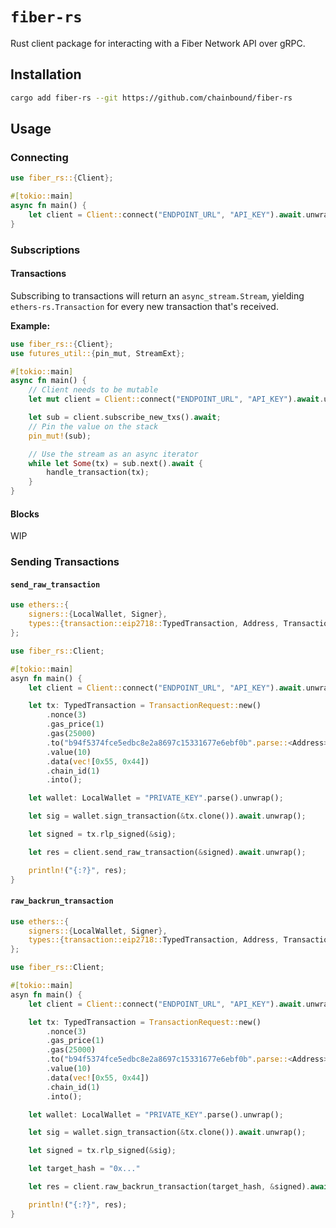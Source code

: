 # `fiber-rs`
Rust client package for interacting with a Fiber Network API over gRPC.

## Installation
```bash
cargo add fiber-rs --git https://github.com/chainbound/fiber-rs
```

## Usage

### Connecting
```rs
use fiber_rs::{Client};

#[tokio::main]
async fn main() {
    let client = Client::connect("ENDPOINT_URL", "API_KEY").await.unwrap();
}
```

### Subscriptions
#### Transactions
Subscribing to transactions will return an `async_stream.Stream`, yielding `ethers-rs.Transaction`
for every new transaction that's received.

**Example:**
```rs
use fiber_rs::{Client};
use futures_util::{pin_mut, StreamExt};

#[tokio::main]
async fn main() {
    // Client needs to be mutable
    let mut client = Client::connect("ENDPOINT_URL", "API_KEY").await.unwrap();

    let sub = client.subscribe_new_txs().await;
    // Pin the value on the stack
    pin_mut!(sub);

    // Use the stream as an async iterator
    while let Some(tx) = sub.next().await {
        handle_transaction(tx);
    }
}

```
#### Blocks
WIP

### Sending Transactions
#### `send_raw_transaction`
```rs
use ethers::{
    signers::{LocalWallet, Signer},
    types::{transaction::eip2718::TypedTransaction, Address, TransactionRequest}, utils::hex::ToHex,
};

use fiber_rs::Client;

#[tokio::main]
asyn fn main() {
    let client = Client::connect("ENDPOINT_URL", "API_KEY").await.unwrap();

    let tx: TypedTransaction = TransactionRequest::new()
        .nonce(3)
        .gas_price(1)
        .gas(25000)
        .to("b94f5374fce5edbc8e2a8697c15331677e6ebf0b".parse::<Address>().unwrap())
        .value(10)
        .data(vec![0x55, 0x44])
        .chain_id(1)
        .into();

    let wallet: LocalWallet = "PRIVATE_KEY".parse().unwrap();

    let sig = wallet.sign_transaction(&tx.clone()).await.unwrap();

    let signed = tx.rlp_signed(&sig);

    let res = client.send_raw_transaction(&signed).await.unwrap();

    println!("{:?}", res);
}
```
#### `raw_backrun_transaction`
```rs
use ethers::{
    signers::{LocalWallet, Signer},
    types::{transaction::eip2718::TypedTransaction, Address, TransactionRequest}, utils::hex::ToHex,
};

use fiber_rs::Client;

#[tokio::main]
asyn fn main() {
    let client = Client::connect("ENDPOINT_URL", "API_KEY").await.unwrap();

    let tx: TypedTransaction = TransactionRequest::new()
        .nonce(3)
        .gas_price(1)
        .gas(25000)
        .to("b94f5374fce5edbc8e2a8697c15331677e6ebf0b".parse::<Address>().unwrap())
        .value(10)
        .data(vec![0x55, 0x44])
        .chain_id(1)
        .into();

    let wallet: LocalWallet = "PRIVATE_KEY".parse().unwrap();

    let sig = wallet.sign_transaction(&tx.clone()).await.unwrap();

    let signed = tx.rlp_signed(&sig);

    let target_hash = "0x..."

    let res = client.raw_backrun_transaction(target_hash, &signed).await.unwrap();

    println!("{:?}", res);
}
```